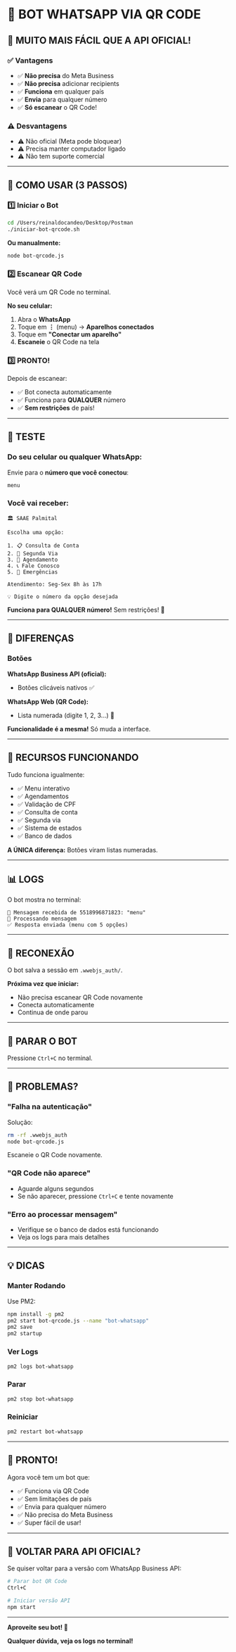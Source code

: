 # 📱 BOT WHATSAPP VIA QR CODE

## 🎉 MUITO MAIS FÁCIL QUE A API OFICIAL!

### ✅ Vantagens

- ✅ **Não precisa** do Meta Business
- ✅ **Não precisa** adicionar recipients
- ✅ **Funciona** em qualquer país
- ✅ **Envia** para qualquer número
- ✅ **Só escanear** o QR Code!

### ⚠️ Desvantagens

- ⚠️ Não oficial (Meta pode bloquear)
- ⚠️ Precisa manter computador ligado
- ⚠️ Não tem suporte comercial

---

## 🚀 COMO USAR (3 PASSOS)

### 1️⃣ Iniciar o Bot

```bash
cd /Users/reinaldocandeo/Desktop/Postman
./iniciar-bot-qrcode.sh
```

**Ou manualmente:**
```bash
node bot-qrcode.js
```

### 2️⃣ Escanear QR Code

Você verá um QR Code no terminal. 

**No seu celular:**
1. Abra o **WhatsApp**
2. Toque em **⋮** (menu) → **Aparelhos conectados**
3. Toque em **"Conectar um aparelho"**
4. **Escaneie** o QR Code na tela

### 3️⃣ PRONTO!

Depois de escanear:
- ✅ Bot conecta automaticamente
- ✅ Funciona para **QUALQUER** número
- ✅ **Sem restrições** de país!

---

## 📱 TESTE

### Do seu celular ou qualquer WhatsApp:

Envie para o **número que você conectou**:

```
menu
```

### Você vai receber:

```
🏛️ SAAE Palmital

Escolha uma opção:

1. 📋 Consulta de Conta
2. 📄 Segunda Via
3. 📅 Agendamento
4. 📞 Fale Conosco
5. 🚨 Emergências

Atendimento: Seg-Sex 8h às 17h

💡 Digite o número da opção desejada
```

**Funciona para QUALQUER número!** Sem restrições! 🎉

---

## 🎯 DIFERENÇAS

### Botões

**WhatsApp Business API (oficial):**
- Botões clicáveis nativos ✅

**WhatsApp Web (QR Code):**
- Lista numerada (digite 1, 2, 3...) 📝

**Funcionalidade é a mesma!** Só muda a interface.

---

## 🔧 RECURSOS FUNCIONANDO

Tudo funciona igualmente:

- ✅ Menu interativo
- ✅ Agendamentos
- ✅ Validação de CPF
- ✅ Consulta de conta
- ✅ Segunda via
- ✅ Sistema de estados
- ✅ Banco de dados

**A ÚNICA diferença:** Botões viram listas numeradas.

---

## 📊 LOGS

O bot mostra no terminal:

```
📨 Mensagem recebida de 5518996871823: "menu"
🤖 Processando mensagem
✅ Resposta enviada (menu com 5 opções)
```

---

## 🔄 RECONEXÃO

O bot salva a sessão em `.wwebjs_auth/`.

**Próxima vez que iniciar:**
- Não precisa escanear QR Code novamente
- Conecta automaticamente
- Continua de onde parou

---

## 🛑 PARAR O BOT

Pressione `Ctrl+C` no terminal.

---

## 🐛 PROBLEMAS?

### "Falha na autenticação"

Solução:
```bash
rm -rf .wwebjs_auth
node bot-qrcode.js
```

Escaneie o QR Code novamente.

### "QR Code não aparece"

- Aguarde alguns segundos
- Se não aparecer, pressione `Ctrl+C` e tente novamente

### "Erro ao processar mensagem"

- Verifique se o banco de dados está funcionando
- Veja os logs para mais detalhes

---

## 💡 DICAS

### Manter Rodando

Use PM2:
```bash
npm install -g pm2
pm2 start bot-qrcode.js --name "bot-whatsapp"
pm2 save
pm2 startup
```

### Ver Logs
```bash
pm2 logs bot-whatsapp
```

### Parar
```bash
pm2 stop bot-whatsapp
```

### Reiniciar
```bash
pm2 restart bot-whatsapp
```

---

## 🎉 PRONTO!

Agora você tem um bot que:

- ✅ Funciona via QR Code
- ✅ Sem limitações de país
- ✅ Envia para qualquer número
- ✅ Não precisa do Meta Business
- ✅ Super fácil de usar!

---

## 🔄 VOLTAR PARA API OFICIAL?

Se quiser voltar para a versão com WhatsApp Business API:

```bash
# Parar bot QR Code
Ctrl+C

# Iniciar versão API
npm start
```

---

**Aproveite seu bot! 🚀**

**Qualquer dúvida, veja os logs no terminal!**

